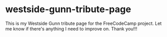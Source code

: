 # westside-gunn-tribute-page

This is my Westside Gunn tribute page for the FreeCodeCamp project.
Let me know if there's anything I need to improve on.
Thank you!!!

